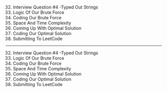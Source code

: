 32. Interview Question #4 -Typed Out Strings
33. Logic Of Our Brute Force
34. Coding Our Brute Force
35. Space And Time Complexity
36. Coming Up With Optimal Solution
37. Coding Our Optimal Solution
38. Submitting To LeetCode

---

32. Interview Question #4 -Typed Out Strings
33. Logic Of Our Brute Force
34. Coding Our Brute Force
35. Space And Time Complexity
36. Coming Up With Optimal Solution
37. Coding Our Optimal Solution
38. Submitting To LeetCode
